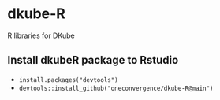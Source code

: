 # dkube-R
R libraries for DKube

## Install dkubeR package to Rstudio
  - `install.packages("devtools")`
  - `devtools::install_github("oneconvergence/dkube-R@main")`